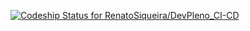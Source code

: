 [ ![Codeship Status for RenatoSiqueira/DevPleno_CI-CD](https://app.codeship.com/projects/3048d5c0-8f29-0135-e440-123d7e857dcf/status?branch=master)](https://app.codeship.com/projects/249910)